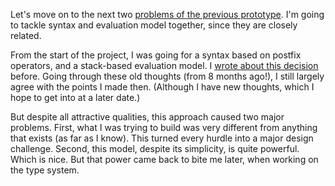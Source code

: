 Let's move on to the next two
[problems of the previous prototype](/daily/2025-01-10). I'm going to tackle
syntax and evaluation model together, since they are closely related.

From the start of the project, I was going for a syntax based on postfix
operators, and a stack-based evaluation model. I
[wrote about this decision](/daily/2024-05-03) before. Going through these old
thoughts (from 8 months ago!), I still largely agree with the points I made
then. (Although I have new thoughts, which I hope to get into at a later date.)

But despite all attractive qualities, this approach caused two major problems.
First, what I was trying to build was very different from anything that exists
(as far as I know). This turned every hurdle into a major design challenge.
Second, this model, despite its simplicity, is quite powerful. Which is nice.
But that power came back to bite me later, when working on the type system.
